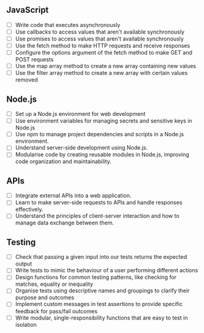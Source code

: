 ## JavaScript

- [ ] Write code that executes asynchronously
- [ ] Use callbacks to access values that aren't available synchronously
- [ ] Use promises to access values that aren't available synchronously
- [ ] Use the fetch method to make HTTP requests and receive responses
- [ ] Configure the options argument of the fetch method to make GET and POST requests
- [ ] Use the map array method to create a new array containing new values
- [ ] Use the filter array method to create a new array with certain values removed

## Node.js

- [ ] Set up a Node.js environment for web development
- [ ] Use environment variables for managing secrets and sensitive keys in Node.js
- [ ] Use npm to manage project dependencies and scripts in a Node.js environment.
- [ ] Understand server-side development using Node.js.
- [ ] Modularise code by creating reusable modules in Node.js, improving code organization and maintainability.

## APIs

- [ ] Integrate external APIs into a web application.
- [ ] Learn to make server-side requests to APIs and handle responses effectively.
- [ ] Understand the principles of client-server interaction and how to manage data exchange between them.

## Testing

- [ ] Check that passing a given input into our tests returns the expected output
- [ ] Write tests to mimic the behaviour of a user performing different actions
- [ ] Design functions for common testing patterns, like checking for matches, equality or inequality
- [ ] Organise tests using descriptive names and groupings to clarify their purpose and outcomes
- [ ] Implement custom messages in test assertions to provide specific feedback for pass/fail outcomes 
- [ ] Write modular, single-responsibility functions that are easy to test in isolation

